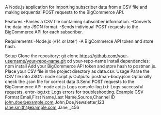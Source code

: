 A Node.js application for importing subscriber data from a CSV file and making sequential POST requests to the BigCommerce API.

Features -Parses a CSV file containing subscriber information. -Converts the data into JSON format. -Sends individual POST requests to the BigCommerce API for each subscriber.

Requirements -Node.js (v14 or later) -A BigCommerce API token and store hash.

Setup
Clone the repository:
git clone https://github.com/your-username/your-repo-name.git
cd your-repo-name
Install dependencies:
npm install
Add your BigCommerce API token and store hash to postman.js.
Place your CSV file in the project directory as data.csv.
Usage
Parse the CSV file into JSON:
node script.js
Outputs: postman-body.json
Optionally check the .json file for correct data 3.Send POST requests to the BigCommerce API:
node api.js
Logs console-log.txt: Logs successful requests. error-log.txt: Logs errors for troubleshooting.
Example CSV Format
Email,First Name,Last Name,Source,Channel ID
john.doe@example.com,John,Doe,Newsletter,123
jane.smith@example.com,Jane,,,456